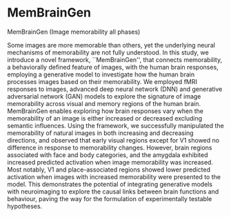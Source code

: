 # MemBrainGen
MemBrainGen (Image memorability all phases)

  Some images are more memorable than others, yet the underlying neural mechanisms of memorability are not fully understood. In this study, we introduce a novel framework, ``MemBrainGen'', that connects memorability, a behaviorally defined feature of images, with the human brain responses, employing a generative model to investigate how the human brain processes images based on their memorability. We employed fMRI responses to images, advanced deep neural network (DNN) and generative adversarial network (GAN) models to explore the signature of image memorability across visual and memory regions of the human brain. MemBrainGen enables exploring how brain responses vary when the memorability of an image is either increased or decreased excluding semantic influences. Using the framework, we successfully manipulated the memorability of natural images in both increasing and decreasing directions, and observed that early visual regions except for V1 showed no difference in response to memorability changes. However, brain regions associated with face and body categories, and the amygdala exhibited increased predicted activation when image memorability was increased. Most notably, V1 and place-associated regions showed lower predicted activation when images with increased memorability were presented to the model. This demonstrates the potential of integrating generative models with neuroimaging to explore the causal links between brain functions and behaviour, paving the way for the formulation of experimentally testable hypotheses.
